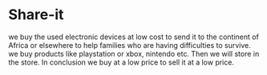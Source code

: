 # Share-it
we buy the used electronic devices at low cost to send it to the continent of Africa or elsewhere to help families who are having difficulties to survive. we buy products like playstation or xbox, nintendo etc. Then we will store in the store. In conclusion we buy at a low price to sell it at a low price.
